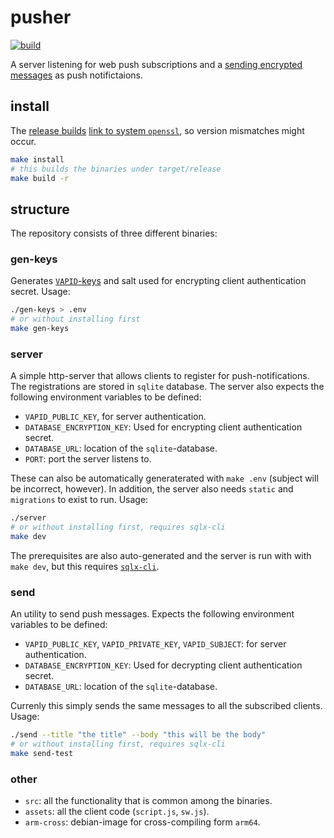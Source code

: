 # pusher

[![build](https://github.com/paasim/pusher/workflows/build/badge.svg)](https://github.com/paasim/pusher/actions)

A server listening for web push subscriptions and a [sending encrypted messages](https://datatracker.ietf.org/doc/html/rfc8291) as push notifictaions.

## install

The [release builds](https://github.com/paasim/pusher/releases) [link to system `openssl`](https://docs.rs/openssl/latest/openssl/), so version mismatches might occur.

```bash
make install
# this builds the binaries under target/release
make build -r
```

## structure

The repository consists of three different binaries:

### gen-keys

Generates [`VAPID`-keys](https://datatracker.ietf.org/doc/html/rfc8292) and salt used for encrypting client authentication secret. Usage:

```bash
./gen-keys > .env
# or without installing first
make gen-keys
```

### server

A simple http-server that allows clients to register for push-notifications. The registrations are stored in `sqlite` database. The server also expects the following environment variables to be defined:
* `VAPID_PUBLIC_KEY`, for server authentication.
* `DATABASE_ENCRYPTION_KEY`: Used for encrypting client authentication secret.
* `DATABASE_URL`: location of the `sqlite`-database.
* `PORT`: port the server listens to.

These can also be automatically generaterated with `make .env` (subject will be incorrect, however). In addition, the server also needs `static` and `migrations` to exist to run. Usage:

```bash
./server
# or without installing first, requires sqlx-cli
make dev
```

The prerequisites are also auto-generated and the server is run with with `make dev`, but this requires [`sqlx-cli`](https://github.com/launchbadge/sqlx/blob/main/sqlx-cli/README.md).

### send

An utility to send push messages. Expects the following environment variables to be defined:
* `VAPID_PUBLIC_KEY`, `VAPID_PRIVATE_KEY`, `VAPID_SUBJECT`: for server authentication.
* `DATABASE_ENCRYPTION_KEY`: Used for decrypting client authentication secret.
* `DATABASE_URL`: location of the `sqlite`-database.

Currenly this simply sends the same messages to all the subscribed clients. Usage:

```bash
./send --title "the title" --body "this will be the body"
# or without installing first, requires sqlx-cli
make send-test
```

### other

* `src`: all the functionality that is common among the binaries.
* `assets`: all the client code (`script.js`, `sw.js`).
* `arm-cross`: debian-image for cross-compiling form `arm64`.
